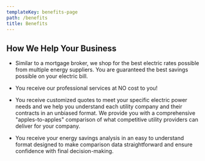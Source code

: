 ```yaml
---
templateKey: benefits-page
path: /benefits
title: Benefits
---
```

## How We Help Your Business

* Similar to a mortgage broker, we shop for the best electric rates possible from multiple energy suppliers. You are guaranteed the best savings possible on your electric bill.
						
* You receive our professional services at NO cost to you!

* You receive customized quotes to meet your specific electric power needs and we help you understand each utility company and their contracts in an unbiased format. We provide you with a comprehensive "apples-to-apples" comparison of what competitive utility providers can deliver for your company.

* You receive your energy savings analysis in an easy to understand format designed to make comparison data straightforward and ensure confidence with final decision-making.